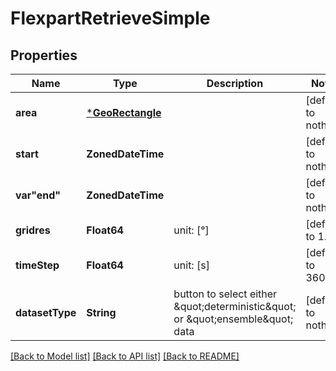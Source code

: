 # FlexpartRetrieveSimple


## Properties
Name | Type | Description | Notes
------------ | ------------- | ------------- | -------------
**area** | [***GeoRectangle**](GeoRectangle.md) |  | [default to nothing]
**start** | **ZonedDateTime** |  | [default to nothing]
**var&quot;end&quot;** | **ZonedDateTime** |  | [default to nothing]
**gridres** | **Float64** | unit: [°] | [default to 1.0]
**timeStep** | **Float64** | unit: [s] | [default to 3600]
**datasetType** | **String** | button to select either \&quot;deterministic\&quot; or \&quot;ensemble\&quot; data | [default to nothing]


[[Back to Model list]](../README.md#models) [[Back to API list]](../README.md#api-endpoints) [[Back to README]](../README.md)


